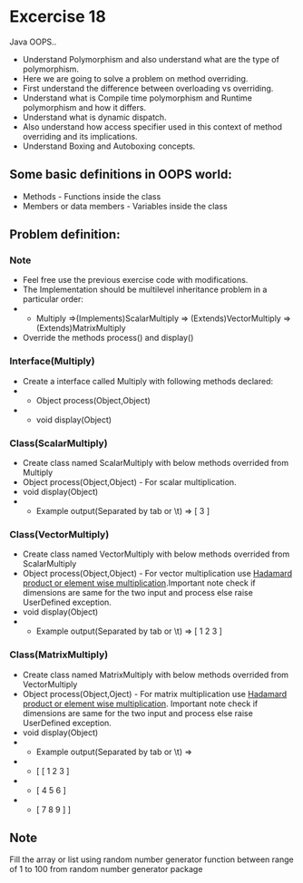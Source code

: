 # Excercise 18

Java OOPS..
- Understand Polymorphism and also understand what are the type of polymorphism.
- Here we are going to solve a problem on method overriding.
- First understand the difference between overloading vs overriding.
- Understand what is Compile time polymorphism and Runtime polymorphism and how it differs.
- Understand what is dynamic dispatch.
- Also understand how access specifier used in this context of method overriding and its implications. 
- Understand Boxing and Autoboxing concepts.

## Some basic definitions in OOPS world:

* Methods - Functions inside the class
* Members or data members - Variables inside the class

## Problem definition:

    
### Note
- Feel free use the previous exercise code with modifications.
- The Implementation should be multilevel inheritance problem in a particular order:
- - Multiply =>(Implements)ScalarMultiply => (Extends)VectorMultiply => (Extends)MatrixMultiply
- Override the methods process() and display()

### Interface(Multiply)
- Create a interface called Multiply with following methods declared:
- - Object process(Object,Object)
- - void display(Object)

### Class(ScalarMultiply)
- Create class named ScalarMultiply with below methods overrided from Multiply
- Object process(Object,Object) - For scalar multiplication.
- void display(Object)
- - Example output(Separated by tab or \t) => [ 3 ]

### Class(VectorMultiply)
- Create class named VectorMultiply with below methods overrided from ScalarMultiply
- Object process(Object,Object) - For vector multiplication use <a href="https://ml-cheatsheet.readthedocs.io/en/latest/linear_algebra.html#hadamard-product">Hadamard product or element wise multiplication</a>.Important note check if dimensions are same for the two input and process else raise UserDefined exception.
- void display(Object)
- - Example output(Separated by tab or \t) => [ 1 2 3 ]

### Class(MatrixMultiply)
- Create class named MatrixMultiply with below methods overrided from VectorMultiply
- Object process(Object,Oject) - For matrix multiplication use <a href="https://ml-cheatsheet.readthedocs.io/en/latest/linear_algebra.html#id6">Hadamard product or element wise multiplication</a>. Important note check if dimensions are same for the two input and process else raise UserDefined exception.
- void display(Object)
- - Example output(Separated by tab or \t) =>
- - [ [ 1 2 3 ]
- - [ 4 5 6 ]
- - [ 7 8 9 ] ]

## Note
Fill the array or list using random number generator function between range of 1 to 100 from random number generator package


